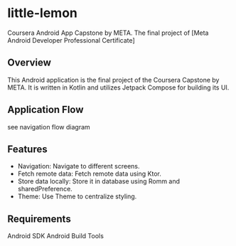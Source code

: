 # little-lemon
Coursera Android App Capstone by META. The final project of [Meta Android Developer Professional Certificate]

## Overview
This Android application is the final project of the Coursera Capstone by META. It is written in Kotlin and utilizes Jetpack Compose for building its UI.

## Application Flow
see navigation flow diagram

## Features
- Navigation: Navigate to different screens.
- Fetch remote data: Fetch remote data using Ktor.
- Store data locally: Store it in database using Romm and sharedPreference.
- Theme: Use Theme to centralize styling.

## Requirements
Android SDK
Android Build Tools
